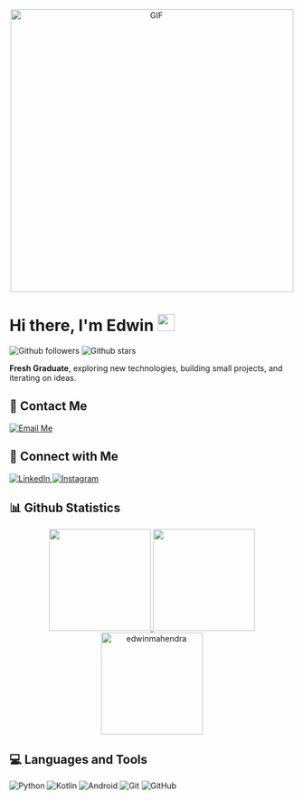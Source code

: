 <div align="center">
  <img alt="GIF" src="https://github.com/abhisheknaiidu/abhisheknaiidu/blob/master/code.gif?raw=true" width="500" />
</div>

# Hi there, I'm Edwin <img src="https://media.giphy.com/media/hvRJCLFzcasrR4ia7z/giphy.gif" width="30px"/>

![Github followers](https://img.shields.io/github/followers/edwinmahendra?style=social)
![Github stars](https://img.shields.io/github/stars/edwinmahendra?style=social)

**Fresh Graduate**, exploring new technologies, building small projects, and iterating on ideas.

## 📧 Contact Me

<p>
  <a href="mailto:edwinmahen@gmail.com">
    <img src="https://img.shields.io/badge/-Email_Directly-D14836?style=for-the-badge&logo=gmail&logoColor=white" alt="Email Me">
  </a>
</p>

## 🔗 Connect with Me

<p>
  <a href="https://linkedin.com/in/edwin-mahendra">
    <img src="https://img.shields.io/badge/-Connect_on_LinkedIn-0077B5?style=for-the-badge&logo=linkedin&logoColor=white" alt="LinkedIn">
  </a>
  <a href="https://instagram.com/edwinmahendra_">
    <img src="https://img.shields.io/badge/-Follow_on_Instagram-E4405F?style=for-the-badge&logo=instagram&logoColor=white" alt="Instagram">
  </a>
</p>

## 📊 Github Statistics

<p align="center">
<a href="https://github.com/https://github.com/edwinmahendra">
  <img height="180em" src="https://github-readme-stats-eight-theta.vercel.app/api?username=edwinmahendra&show_icons=true&theme=vue&include_all_commits=true&count_private=true"/>
  <img height="180em" src="https://github-readme-stats-eight-theta.vercel.app/api/top-langs/?username=edwinmahendra&layout=compact&langs_count=8&theme=vue"/>
  <img height="180em" src="https://github-readme-streak-stats.herokuapp.com/?user=edwinmahendra&theme=vue" alt="edwinmahendra" />
</a>
</p>

## 💻 Languages and Tools

<p>
  <img src="https://img.shields.io/badge/-Python-3776AB?style=for-the-badge&logo=python&logoColor=white" alt="Python"/>
  <img src="https://img.shields.io/badge/-Kotlin-0095D5?style=for-the-badge&logo=kotlin&logoColor=white" alt="Kotlin"/>
  <img src="https://img.shields.io/badge/-Android-3DDC84?style=for-the-badge&logo=android&logoColor=white" alt="Android"/>
  <img src="https://img.shields.io/badge/-Git-F05032?style=for-the-badge&logo=git&logoColor=white" alt="Git"/>
  <img src="https://img.shields.io/badge/-GitHub-181717?style=for-the-badge&logo=github&logoColor=white" alt="GitHub"/>
</p>
